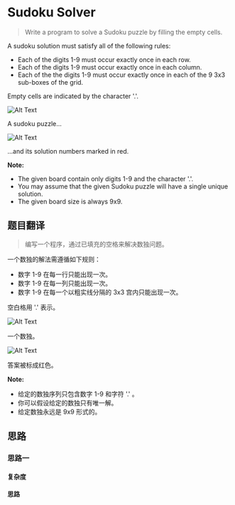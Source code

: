 # Sudoku Solver #
>Write a program to solve a Sudoku puzzle by filling the empty cells.
 
A sudoku solution must satisfy all of the following rules:

- Each of the digits 1-9 must occur exactly once in each row.
- Each of the digits 1-9 must occur exactly once in each column.
- Each of the the digits 1-9 must occur exactly once in each of the 9 3x3 sub-boxes of the grid.

Empty cells are indicated by the character '.'.

![Alt Text](https://s2.ax1x.com/2019/09/24/uFH6FP.png "")

A sudoku puzzle...

![Alt Text](https://s2.ax1x.com/2019/09/24/uFHcJf.png "")

...and its solution numbers marked in red.

**Note:**

- The given board contain only digits 1-9 and the character '.'.
- You may assume that the given Sudoku puzzle will have a single unique solution.
- The given board size is always 9x9.

## 题目翻译 ##
>编写一个程序，通过已填充的空格来解决数独问题。
 
一个数独的解法需遵循如下规则：

- 数字 1-9 在每一行只能出现一次。
- 数字 1-9 在每一列只能出现一次。
- 数字 1-9 在每一个以粗实线分隔的 3x3 宫内只能出现一次。

空白格用 '.' 表示。

![Alt Text](https://s2.ax1x.com/2019/09/24/uFH6FP.png "")

一个数独。

![Alt Text](https://s2.ax1x.com/2019/09/24/uFHcJf.png "")

答案被标成红色。

**Note:**

- 给定的数独序列只包含数字 1-9 和字符 '.' 。
- 你可以假设给定的数独只有唯一解。
- 给定数独永远是 9x9 形式的。

## 思路 ##
### 思路一 ###

#### 复杂度 ####

#### 思路 ####